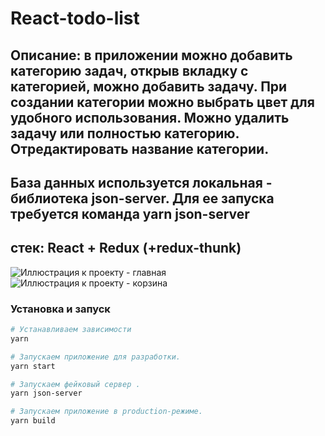 # React-todo-list

## Описание: в приложении можно добавить категорию задач, открыв вкладку с категорией, можно добавить задачу. При создании категории можно выбрать цвет для удобного использования. Можно удалить задачу или полностью категорию. Отредактировать название категории.

## База данных используется локальная - библиотека json-server. Для ее запуска требуется команда yarn json-server

## стек: React + Redux (+redux-thunk)

![Иллюстрация к проекту - главная](https://puu.sh/Gsg45/7336f8ded2.png)
![Иллюстрация к проекту - корзина](https://puu.sh/Gsg3A/203b9aea15.png)


### Установка и запуск

```bash
# Устанавливаем зависимости
yarn

# Запускаем приложение для разработки.
yarn start

# Запускаем фейковый сервер .
yarn json-server  

# Запускаем приложение в production-режиме.
yarn build
```
